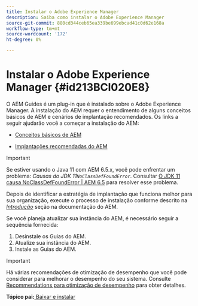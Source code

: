```yaml
---
title: Instalar o Adobe Experience Manager
description: Saiba como instalar o Adobe Experience Manager
source-git-commit: 880cd344ceb65ea339be699ebcad41c0d62e168a
workflow-type: tm+mt
source-wordcount: '172'
ht-degree: 0%

---
```


# Instalar o Adobe Experience Manager {#id213BCI020E8}

O AEM Guides é um plug-in que é instalado sobre o Adobe Experience Manager. A instalação do AEM requer o entendimento de alguns conceitos básicos de AEM e cenários de implantação recomendados. Os links a seguir ajudarão você a começar a instalação do AEM:

- [Conceitos básicos de AEM](https://helpx.adobe.com/experience-manager/6-5/sites/deploying/using/deploy.html#BasicConcepts)

- [Implantações recomendadas do AEM](https://helpx.adobe.com/experience-manager/6-5/sites/deploying/using/recommended-deploys.html)


>[!IMPORTANT]
>
> Se estiver usando o Java 11 com AEM 6.5.x, você pode enfrentar um problema: *Causas do JDK 11`NoClassDefFoundError`*. Consultar [O JDK 11 causa NoClassDefFoundError \| AEM 6.5](https://helpx.adobe.com/experience-manager/kb/jdk-11-causes-noclassdeffounderror---aem-6-5.html) para resolver esse problema.

Depois de identificar a estratégia de implantação que funciona melhor para sua organização, execute o processo de instalação conforme descrito na *[Introdução](https://helpx.adobe.com/experience-manager/6-5/sites/deploying/using/deploy.html#GettingStarted)* seção na documentação do AEM.

Se você planeja atualizar sua instância do AEM, é necessário seguir a sequência fornecida:

1. Desinstale os Guias do AEM.
1. Atualize sua instância do AEM.
1. Instale as Guias do AEM.

>[!IMPORTANT]
>
> Há várias recomendações de otimização de desempenho que você pode considerar para melhorar o desempenho do seu sistema. Consulte [Recommendations para otimização de desempenho](download-install-recommend-perf-optimiz.md#) para obter detalhes.

**Tópico pai:**[ Baixar e instalar](download-install.md)
